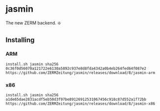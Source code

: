 # jasmin
The new ZERM backend. :sparkle:

## Installing
### ARM
```
install.sh jasmin sha256 0c36f0d56070a121722e6130a5892c937e8d8fda4342a0b4eb264fed64f087e2 https://github.com/ZERMZeitung/jasmin/releases/download/8/jasmin-arm
```
### x86
```
install.sh jasmin sha256 a1de65dae2831acdf5eb50d3f97be89126912531067456c918c87d552a1f72bb https://github.com/ZERMZeitung/jasmin/releases/download/8/jasmin-x86
```
